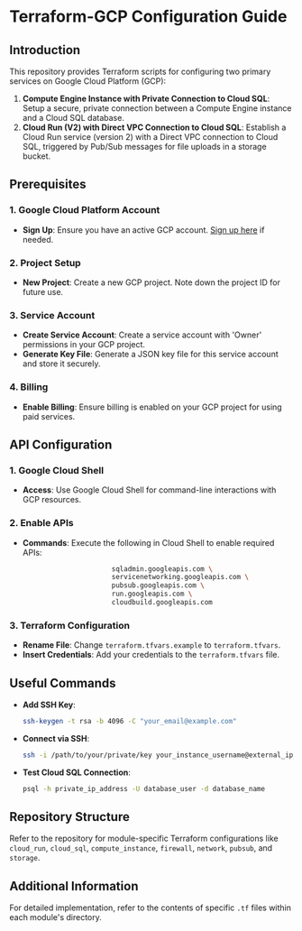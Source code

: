 # Terraform-GCP Configuration Guide

## Introduction

This repository provides Terraform scripts for configuring two primary services on Google Cloud Platform (GCP):

1. **Compute Engine Instance with Private Connection to Cloud SQL**: Setup a secure, private connection between a Compute Engine instance and a Cloud SQL database.
2. **Cloud Run (V2) with Direct VPC Connection to Cloud SQL**: Establish a Cloud Run service (version 2) with a Direct VPC connection to Cloud SQL, triggered by Pub/Sub messages for file uploads in a storage bucket.

## Prerequisites

### 1. Google Cloud Platform Account

- **Sign Up**: Ensure you have an active GCP account. [Sign up here](https://cloud.google.com/) if needed.

### 2. Project Setup

- **New Project**: Create a new GCP project. Note down the project ID for future use.

### 3. Service Account

- **Create Service Account**: Create a service account with 'Owner' permissions in your GCP project.
- **Generate Key File**: Generate a JSON key file for this service account and store it securely.

### 4. Billing

- **Enable Billing**: Ensure billing is enabled on your GCP project for using paid services.

## API Configuration

### 1. Google Cloud Shell

- **Access**: Use Google Cloud Shell for command-line interactions with GCP resources.

### 2. Enable APIs

- **Commands**: Execute the following in Cloud Shell to enable required APIs:

  ```bash gcloud services enable compute.googleapis.com \
                        sqladmin.googleapis.com \
                        servicenetworking.googleapis.com \
                        pubsub.googleapis.com \
                        run.googleapis.com \
                        cloudbuild.googleapis.com

  ```

### 3. Terraform Configuration

- **Rename File**: Change `terraform.tfvars.example` to `terraform.tfvars`.
- **Insert Credentials**: Add your credentials to the `terraform.tfvars` file.

## Useful Commands

- **Add SSH Key**:
  ```bash
  ssh-keygen -t rsa -b 4096 -C "your_email@example.com"
  ```
- **Connect via SSH**:
  ```bash
  ssh -i /path/to/your/private/key your_instance_username@external_ip_address
  ```
- **Test Cloud SQL Connection**:
  ```bash
  psql -h private_ip_address -U database_user -d database_name
  ```

## Repository Structure

Refer to the repository for module-specific Terraform configurations like `cloud_run`, `cloud_sql`, `compute_instance`, `firewall`, `network`, `pubsub`, and `storage`.

## Additional Information

For detailed implementation, refer to the contents of specific `.tf` files within each module's directory.
